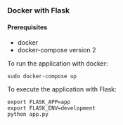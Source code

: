 ### Docker with Flask

#### Prerequisites
* docker
* docker-compose version 2

To run the application with docker:
```
sudo docker-compose up
```

To execute the application with Flask:
```
export FLASK_APP=app
export FLASK_ENV=development
python app.py
```
